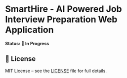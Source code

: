 # SmartHire - AI Powered Job Interview Preparation Web Application   
**Status: 🚧 In Progress**
## 📄 License

MIT License – see the [LICENSE](LICENSE) file for full details.